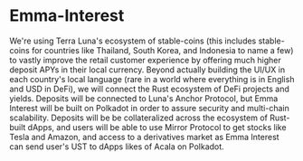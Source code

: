 # Emma-Interest

We're using Terra Luna's ecosystem of stable-coins (this includes stable-coins for countries like Thailand, South Korea, and Indonesia to name a few) to vastly improve the retail customer experience by offering much higher deposit APYs in their local currency. Beyond actually building the UI/UX in each country's local language (rare in a world where everything is in English and USD in DeFi), we will connect the Rust ecosystem of DeFi projects and yields. Deposits will be connected to Luna's Anchor Protocol, but Emma Interest will be built on Polkadot in order to assure security and multi-chain scalability. Deposits will be be collateralized across the ecosystem of Rust-built dApps, and users will be able to use Mirror Protocol to get stocks like Tesla and Amazon, and access to a derivatives market as Emma Interest can send user's UST to dApps likes of Acala on Polkadot.
